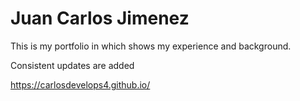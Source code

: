 # Juan Carlos Jimenez

This is my portfolio in which shows my experience and background. 

Consistent updates are added

https://carlosdevelops4.github.io/
